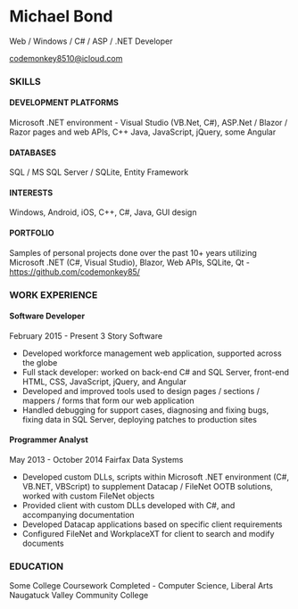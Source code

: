 # Michael Bond
Web / Windows / C# / ASP / .NET Developer

[codemonkey8510@icloud.com](mailto:codemonkey8510@icloud.com)

### SKILLS

#### DEVELOPMENT PLATFORMS
Microsoft .NET environment - Visual Studio (VB.Net, C#), ASP.Net / Blazor / Razor pages and web APIs, C++
Java, JavaScript, jQuery, some Angular

#### DATABASES
SQL / MS SQL Server / SQLite, Entity Framework

#### INTERESTS
Windows, Android, iOS, C++, C#, Java, GUI design

#### PORTFOLIO
Samples of personal projects done over the past 10+ years utilizing Microsoft .NET (C#, Visual Studio), Blazor, Web APIs, SQLite, Qt - https://github.com/codemonkey85/

### WORK EXPERIENCE
#### Software Developer
February 2015 - Present
3 Story Software

- Developed workforce management web application, supported across the globe
- Full stack developer: worked on back-end C# and SQL Server, front-end HTML, CSS, JavaScript, jQuery, and Angular
- Developed and improved tools used to design pages / sections / mappers / forms that form our web application
- Handled debugging for support cases, diagnosing and fixing bugs, fixing data in SQL Server, deploying patches to production sites

#### Programmer Analyst
May 2013 - October 2014
Fairfax Data Systems

- Developed custom DLLs, scripts within Microsoft .NET environment (C#, VB.NET, VBScript) to supplement Datacap / FileNet OOTB solutions, worked with custom FileNet objects
- Provided client with custom DLLs developed with C#, and accompanying documentation
- Developed Datacap applications based on specific client requirements
- Configured FileNet and WorkplaceXT for client to search and modify documents

### EDUCATION

Some College Coursework Completed - Computer Science, Liberal Arts
Naugatuck Valley Community College
